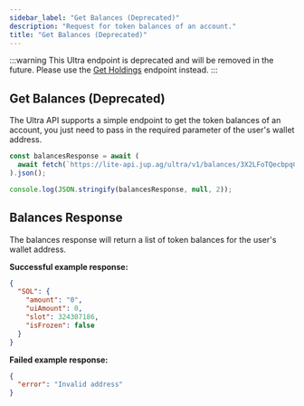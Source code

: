 ```yaml
---
sidebar_label: "Get Balances (Deprecated)"
description: "Request for token balances of an account."
title: "Get Balances (Deprecated)"
---
```


<head>
    <title>Get Balances (Deprecated)</title>
    <meta name="twitter:card" content="summary" />
</head>

:::warning
This Ultra endpoint is deprecated and will be removed in the future. Please use the [Get Holdings](/docs/ultra-api/get-holdings) endpoint instead.
:::

## Get Balances (Deprecated)

The Ultra API supports a simple endpoint to get the token balances of an account, you just need to pass in the required parameter of the user's wallet address.

```jsx
const balancesResponse = await (
  await fetch(`https://lite-api.jup.ag/ultra/v1/balances/3X2LFoTQecbpqCR7G5tL1kczqBKurjKPHhKSZrJ4wgWc`)
).json();

console.log(JSON.stringify(balancesResponse, null, 2));
```

## Balances Response

The balances response will return a list of token balances for the user's wallet address.

**Successful example response:**

```json
{
  "SOL": {
    "amount": "0",
    "uiAmount": 0,
    "slot": 324307186,
    "isFrozen": false
  }
}
```

**Failed example response:**

```json
{
  "error": "Invalid address"
}
```